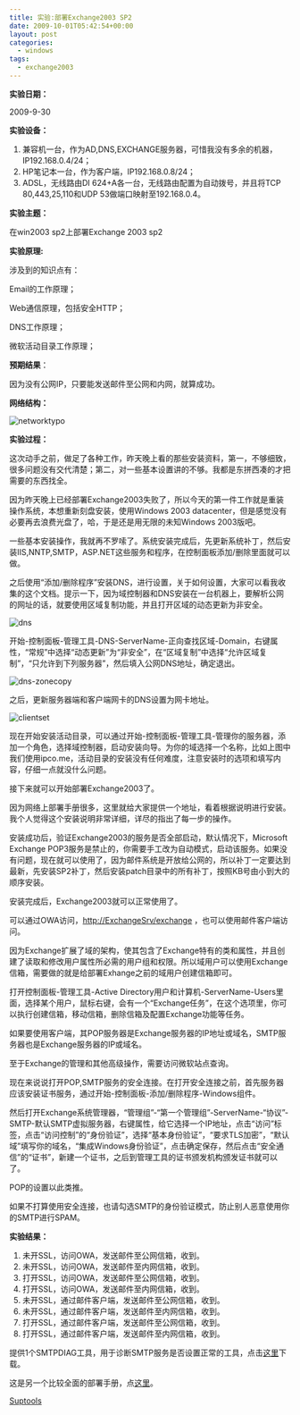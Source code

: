 ```yaml
---
title: 实验:部署Exchange2003 SP2
date: 2009-10-01T05:42:54+00:00
layout: post
categories:
  - windows
tags:
  - exchange2003
---
```

**实验日期：**

2009-9-30

**实验设备：**

1. 兼容机一台，作为AD,DNS,EXCHANGE服务器，可惜我没有多余的机器，IP192.168.0.4/24；
2. HP笔记本一台，作为客户端，IP192.168.0.8/24；
3. ADSL，无线路由DI 624+A各一台，无线路由配置为自动拨号，并且将TCP 80,443,25,110和UDP 53做端口映射至192.168.0.4。

**实验主题：**

在win2003 sp2上部署Exchange 2003 sp2

**实验原理:**

涉及到的知识点有：

Email的工作原理；

Web通信原理，包括安全HTTP；

DNS工作原理；

微软活动目录工作原理；
<!--more-->
**预期结果**：

因为没有公网IP，只要能发送邮件至公网和内网，就算成功。

**网络结构：**

![networktypo](https://farm4.static.flickr.com/3644/3969095630_310b62f434.jpg) 

**实验过程：** 

这次动手之前，做足了各种工作，昨天晚上看的那些安装资料，第一，不够细致，很多问题没有交代清楚；第二，对一些基本设置讲的不够。我都是东拼西凑的才把需要的东西找全。

因为昨天晚上已经部署Exchange2003失败了，所以今天的第一件工作就是重装操作系统，本想重新刻盘安装，使用Windows 2003 datacenter，但是感觉没有必要再去浪费光盘了，哈，于是还是用无限的未知Windows 2003版吧。

一些基本安装操作，我就再不罗嗦了。系统安装完成后，先更新系统补丁，然后安装IIS,NNTP,SMTP，ASP.NET这些服务和程序，在控制面板添加/删除里面就可以做。

之后使用“添加/删除程序”安装DNS，进行设置，关于如何设置，大家可以看我收集的这个文档。提示一下，因为域控制器和DNS安装在一台机器上，要解析公网的网址的话，就要使用区域复制功能，并且打开区域的动态更新为非安全。

![dns](https://farm3.static.flickr.com/2637/3968078373_cfef8ab83e.jpg)

开始-控制面板-管理工具-DNS-ServerName-正向查找区域-Domain，右键属性，“常规”中选择“动态更新”为“非安全”，在“区域复制”中选择“允许区域复制”，“只允许到下列服务器”，然后填入公网DNS地址，确定退出。

![dns-zonecopy](https://farm3.static.flickr.com/2558/3968852044_9fb861809b.jpg) 

之后，更新服务器端和客户端网卡的DNS设置为网卡地址。

![clientset](https://farm3.static.flickr.com/2612/3969095622_0c8c827df1.jpg)

现在开始安装活动目录，可以通过开始-控制面板-管理工具-管理你的服务器，添加一个角色，选择域控制器，启动安装向导。为你的域选择一个名称，比如上图中我们使用ipco.me，活动目录的安装没有任何难度，注意安装时的选项和填写内容，仔细一点就没什么问题。

接下来就可以开始部署Exchange2003了。

因为网络上部署手册很多，这里就给大家提供一个地址，看着根据说明进行安装。我个人觉得这个安装说明非常详细，详尽的指出了每一步的操作。

安装成功后，验证Exchange2003的服务是否全部启动，默认情况下，Microsoft Exchange POP3服务是禁止的，你需要手工改为自动模式，启动该服务。如果没有问题，现在就可以使用了，因为邮件系统是开放给公网的，所以补丁一定要达到最新，先安装SP2补丁，然后安装patch目录中的所有补丁，按照KB号由小到大的顺序安装。

安装完成后，Exchange2003就可以正常使用了。

可以通过OWA访问，[http://ExchangeSrv/exchange](http://exchangesrv/exchange) ，也可以使用邮件客户端访问。

因为Exchange扩展了域的架构，使其包含了Exchange特有的类和属性，并且创建了读取和修改用户属性所必需的用户组和权限。所以域用户可以使用Exchange信箱，需要做的就是给部署Exhange之前的域用户创建信箱即可。

打开控制面板-管理工具-Active Directory用户和计算机-ServerName-Users里面，选择某个用户，鼠标右键，会有一个“Exchange任务”，在这个选项里，你可以执行创建信箱，移动信箱，删除信箱及配置Exchange功能等任务。

如果要使用客户端，其POP服务器是Exchange服务器的IP地址或域名，SMTP服务器也是Exchange服务器的IP或域名。

至于Exchange的管理和其他高级操作，需要访问微软站点查询。

现在来说说打开POP,SMTP服务的安全连接。在打开安全连接之前，首先服务器应该安装证书服务，通过开始-控制面板-添加/删除程序-Windows组件。

然后打开Exchange系统管理器，“管理组”-“第一个管理组”-ServerName-“协议”-SMTP-默认SMTP虚拟服务器，右键属性，给它选择一个IP地址，点击“访问”标签，点击“访问控制”的“身份验证”，选择“基本身份验证”，“要求TLS加密”，“默认域”填写你的域名，“集成Windows身份验证”，点击确定保存，然后点击“安全通信”的“证书”，新建一个证书，之后到管理工具的证书颁发机构颁发证书就可以了。

POP的设置以此类推。

如果不打算使用安全连接，也请勾选SMTP的身份验证模式，防止别人恶意使用你的SMTP进行SPAM。

**实验结果：**

1. 未开SSL，访问OWA，发送邮件至公网信箱，收到。
2. 未开SSL，访问OWA，发送邮件至内网信箱，收到。
3. 打开SSL，访问OWA，发送邮件至公网信箱，收到。
4. 打开SSL，访问OWA，发送邮件至内网信箱，收到。
5. 未开SSL，通过邮件客户端，发送邮件至公网信箱，收到。
6. 未开SSL，通过邮件客户端，发送邮件至内网信箱，收到。
7. 打开SSL，通过邮件客户端，发送邮件至公网信箱，收到。
8. 打开SSL，通过邮件客户端，发送邮件至内网信箱，收到。

提供1个SMTPDIAG工具，用于诊断SMTP服务是否设置正常的工具，点击[这里](http://www.dbank.com/download.action?k=f86cf87ef35a462daa40c4099eadade5)下载。

这是另一个比较全面的部署手册，点[这里](http://redking.blog.51cto.com/27212/59017)。

[Suptools](http://www.dbank.com/download.action?k=a4eb671fa09c4002ad0be30235b18ec8)